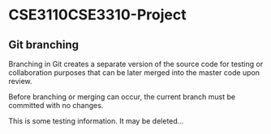 # CSE3110CSE3310-Project

## Git branching
Branching in Git creates a separate version of the source code for testing or collaboration purposes that can be later merged into the master code upon review. 

Before branching or merging can occur, the current branch must be committed with no changes. 

This is some testing information. It may be deleted... 

